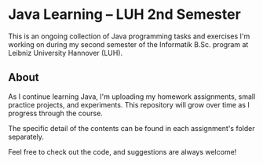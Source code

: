 # Java Learning – LUH 2nd Semester

This is an ongoing collection of Java programming tasks and exercises I'm working on during my second semester of the Informatik B.Sc. program at Leibniz University Hannover (LUH).

## About

As I continue learning Java, I'm uploading my homework assignments, small practice projects, and experiments. This repository will grow over time as I progress through the course.

The specific detail of the contents can be found in each assignment's folder separately.

Feel free to check out the code, and suggestions are always welcome!

